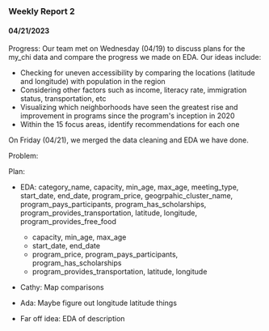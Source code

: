 ### Weekly Report 2
#### 04/21/2023

Progress:
Our team met on Wednesday (04/19) to discuss plans for the my_chi data and compare the progress we made on EDA. Our ideas include:
- Checking for uneven accessibility by comparing the locations (latitude and longitude) with population in the region
- Considering other factors such as income, literacy rate, immigration status, transportation, etc
- Visualizing which neighborhoods have seen the greatest rise and improvement in programs since the program's inception in 2020
- Within the 15 focus areas, identify recommendations for each one

On Friday (04/21), we merged the data cleaning and EDA we have done. 

Problem:


Plan:
- EDA: category_name, capacity, min_age, max_age, meeting_type, start_date, end_date, program_price, geogrpahic_cluster_name, program_pays_participants, program_has_scholarships, program_provides_transportation, latitude, longitude, program_provides_free_food
  -   capacity, min_age, max_age
  -   start_date, end_date
  -   program_price, program_pays_participants, program_has_scholarships
  -   program_provides_transportation, latitude, longitude
- Cathy: Map comparisons
- Ada: Maybe figure out longitude latitude things

- Far off idea: EDA of description


